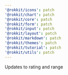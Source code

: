 ```yaml
---
'@rokkit/icons': patch
'@rokkit/chart': patch
'@rokkit/core': patch
'@rokkit/form': patch
'@rokkit/input': patch
'@rokkit/layout': patch
'@rokkit/markdown': patch
'@rokkit/themes': patch
'@rokkit/tutorial': patch
'@rokkit/utils': patch
---
```


Updates to rating and range
